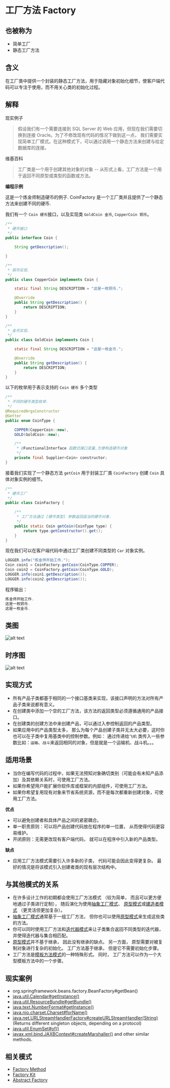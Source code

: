 # 工厂方法 Factory

## 也被称为

* 简单工厂
* 静态工厂方法

## 含义

在工厂类中提供一个封装的静态工厂方法，用于隐藏对象初始化细节，使客户端代码可以专注于使用，而不用关心类的初始化过程。

## 解释

现实例子

> 假设我们有一个需要连接到 SQL Server 的 Web 应用，但现在我们需要切换到连接 Oracle。为了不修改现有代码的情况下做到这一点，
> 我们需要实现简单工厂模式。在这种模式下，可以通过调用一个静态方法来创建与给定数据库的连接。

维基百科

> 工厂类是一个用于创建其他对象的对象 -- 从形式上看，工厂方法是一个用于返回不同原型或类型的函数或方法。

**编程示例**

这是一个炼金师制造硬币的例子. CoinFactory 是一个工厂类并且提供了一个静态方法来创建不同的硬币.

我们有一个  `Coin 硬币`接口，以及实现类 `GoldCoin 金币`, `CopperCoin 铜币`。

```java
/**
 * 硬币接口
 */
public interface Coin {

    String getDescription();

}

/**
 * 铜币实现.
 */
public class CopperCoin implements Coin {

    static final String DESCRIPTION = "这是一枚铜币.";

    @Override
    public String getDescription() {
        return DESCRIPTION;
    }
}

/**
 * 金币实现.
 */
public class GoldCoin implements Coin {

    static final String DESCRIPTION = "这是一枚金币.";

    @Override
    public String getDescription() {
        return DESCRIPTION;
    }
}
```

以下的枚举用于表示支持的 `Coin 硬币` 多个类型

```java
/**
 * 不同的硬币类型枚举.
 */
@RequiredArgsConstructor
@Getter
public enum CoinType {

    COPPER(CopperCoin::new),
    GOLD(GoldCoin::new);

    /**
     * @FunctionalInterface 函数式接口变量,方便构造硬币对象
     */
    private final Supplier<Coin> constructor;
}

```

接着我们实现了一个静态方法  `getCoin` 用于封装工厂类 `CoinFactory`  创建 `Coin` 具体对象实例的细节。

```java
/**
 * 硬币工厂
 */
public class CoinFactory {

    /**
     * 工厂方法通过 [硬币类型] 参数返回适当的硬币对象.
     */
    public static Coin getCoin(CoinType type) {
        return type.getConstructor().get();
    }
}
```

现在我们可以在客户端代码中通过工厂类创建不同类型的 `Car` 对象实例。

```java
LOGGER.info("炼金师开始工作.");
Coin coin1 = CoinFactory.getCoin(CoinType.COPPER);
Coin coin2 = CoinFactory.getCoin(CoinType.GOLD);
LOGGER.info(coin1.getDescription());
LOGGER.info(coin2.getDescription());
```

程序输出：

```java
炼金师开始工作.
这是一枚铜币.
这是一枚金币.
```

## 类图

![alt text](./uml/factory.urm.png "Factory pattern class diagram")

## 时序图

![alt text](./puml/Factory.png)

## 实现方式

* 所有产品子类都基于相同的一个接口基类来实现，该接口声明的方法对所有产品子类来说都有意义。
* 在创建类中添加一个空的工厂方法，该方法的返回类型必须遵循通用的产品接口。
* 在创建类的创建方法中来创建产品，可以通过入参控制返回的产品类型。
* 如果应用中的产品类型太多， 那么为每个产品创建子类并无太大必要，这时你也可以在子类中复用基类中的控制参数。例如： 通过传递给`飞机` 类传入一些参数比如：`运输`、`战斗`来返回相同的对象，但是就是一个运输机、战斗机。。。

## 适用场景

* 当你在编写代码的过程中，如果无法预知对象确切类别（可能会有未知产品添加）及其依赖关系时，可使用工厂方法。
* 如果你希望用户能扩展你软件库或框架的内部组件，可使用工厂方法。
* 如果你希望复用现有对象来节省系统资源，而不是每次都重新创建对象，可使用工厂方法。

**优点**

* 可以避免创建者和具体产品之间的紧密耦合。
* 单一职责原则：可以将产品创建代码放在程序的单一位置， 从而使得代码更容易维护。
* 开闭原则：无需更改现有客户端代码， 就可以在程序中引入新的产品类型。

**缺点**

* 应用工厂方法模式需要引入许多新的子类， 代码可能会因此变得更复杂。 最好的情况是将该模式引入创建者类的现有层次结构中。

## 与其他模式的关系
* 在许多设计工作的初期都会使用工厂方法模式 （较为简单， 而且可以更方便地通过子类进行定制）， 随后演化为使用[抽象工厂模式](Abstract)、 [原型模式](Prototype)或[建造者模式](Builder) （更灵活但更加复杂）。
* [抽象工厂模式](Abstract)通常基于一组工厂方法， 但你也可以使用[原型模式](Prototype)来生成这些类的方法。
* 你可以同时使用工厂方法和[迭代器模式](Iterator)来让子类集合返回不同类型的迭代器， 并使得迭代器与集合相匹配。
* [原型模式](Prototype)并不基于继承， 因此没有继承的缺点。 另一方面， 原型需要对被复制对象进行复杂的初始化。 工厂方法基于继承， 但是它不需要初始化步骤。
* 工厂方法是[模板方法模式](Template)的一种特殊形式。 同时， 工厂方法可以作为一个大型模板方法中的一个步骤。

## 现实案例

* org.springframework.beans.factory.BeanFactory#getBean()
* [java.util.Calendar#getInstance()](https://docs.oracle.com/javase/8/docs/api/java/util/Calendar.html#getInstance--)
* [java.util.ResourceBundle#getBundle()](https://docs.oracle.com/javase/8/docs/api/java/util/ResourceBundle.html#getBundle-java.lang.String-)
* [java.text.NumberFormat#getInstance()](https://docs.oracle.com/javase/8/docs/api/java/text/NumberFormat.html#getInstance--)
* [java.nio.charset.Charset#forName()](https://docs.oracle.com/javase/8/docs/api/java/nio/charset/Charset.html#forName-java.lang.String-)
* [java.net.URLStreamHandlerFactory#createURLStreamHandler(String)](https://docs.oracle.com/javase/8/docs/api/java/net/URLStreamHandlerFactory.html) (Returns different singleton objects, depending on a protocol)
* [java.util.EnumSet#of()](https://docs.oracle.com/javase/8/docs/api/java/util/EnumSet.html#of(E))
* [javax.xml.bind.JAXBContext#createMarshaller()](https://docs.oracle.com/javase/8/docs/api/javax/xml/bind/JAXBContext.html#createMarshaller--) and other similar methods.

## 相关模式

* [Factory Method](https://java-design-patterns.com/patterns/factory-method/)
* [Factory Kit](https://java-design-patterns.com/patterns/factory-kit/)
* [Abstract Factory](https://java-design-patterns.com/patterns/abstract-factory/)

